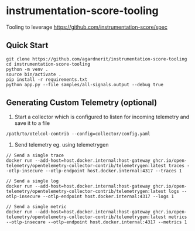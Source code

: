 # instrumentation-score-tooling
Tooling to leverage https://github.com/instrumentation-score/spec

## Quick Start

```
git clone https://github.com/agardnerit/instrumentation-score-tooling
cd instrumentation-score-tooling
python -m venv .
source bin/activate .
pip install -r requirements.txt
python app.py --file samples/all-signals.output --debug true
```

## Generating Custom Telemetry (optional)

1. Start a collector which is configured to listen for incoming telemetry and save it to a file

```
/path/to/otelcol-contrib --config=collector/config.yaml
```

1. Send telemetry eg. using telemetrygen

```
// Send a single trace
docker run --add-host=host.docker.internal:host-gateway ghcr.io/open-telemetry/opentelemetry-collector-contrib/telemetrygen:latest traces --otlp-insecure --otlp-endpoint host.docker.internal:4317 --traces 1

// Send a single log
docker run --add-host=host.docker.internal:host-gateway ghcr.io/open-telemetry/opentelemetry-collector-contrib/telemetrygen:latest logs --otlp-insecure --otlp-endpoint host.docker.internal:4317 --logs 1

// Send a single metric
docker run --add-host=host.docker.internal:host-gateway ghcr.io/open-telemetry/opentelemetry-collector-contrib/telemetrygen:latest metrics --otlp-insecure --otlp-endpoint host.docker.internal:4317 --metrics 1
```